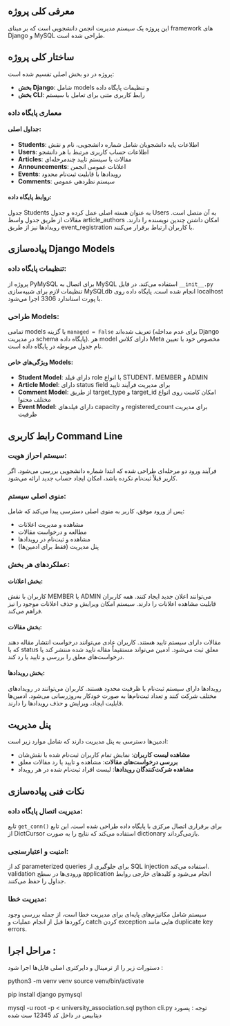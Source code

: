## معرفی کلی پروژه

این پروژه یک سیستم مدیریت انجمن دانشجویی است که بر مبنای framework های Django و MySQL طراحی شده است.



## ساختار کلی پروژه

پروژه در دو بخش اصلی تقسیم شده است:
- **بخش Django**: شامل models و تنظیمات پایگاه داده
- **بخش CLI**: رابط کاربری متنی برای تعامل با سیستم



### معماری پایگاه داده

#### جداول اصلی:
- **Students**: اطلاعات پایه دانشجویان شامل شماره دانشجویی، نام و نقش
- **Users**: اطلاعات حساب کاربری مرتبط با هر دانشجو
- **Articles**: مقالات با سیستم تایید چندمرحله‌ای
- **Announcements**: اعلانات عمومی انجمن
- **Events**: رویدادها با قابلیت ثبت‌نام محدود
- **Comments**: سیستم نظردهی عمومی

#### روابط پایگاه داده:
جدول Students به عنوان هسته اصلی عمل کرده و جدول Users به آن متصل است. مقالات از طریق جدول واسط article_authors امکان داشتن چندین نویسنده را دارند. رویدادها نیز از طریق event_registration با کاربران ارتباط برقرار می‌کنند.



## پیاده‌سازی Django Models

### تنظیمات پایگاه داده:
پروژه از PyMySQL برای اتصال به MySQL استفاده می‌کند. در فایل `__init__.py` تنظیمات لازم برای شبیه‌سازی MySQLdb انجام شده است. پایگاه داده روی localhost با پورت استاندارد 3306 اجرا می‌شود.

### طراحی Models:
تمامی models با گزینه `managed = False` تعریف شده‌اند (برای عدم مداخله Django در مدیریت schema پایگاه داده). هر model دارای کلاس Meta مخصوص خود با تعیین نام جدول مربوطه در پایگاه داده است.

#### ویژگی‌های خاص Models:
- **Student Model**:
دارای فیلد role با انواع STUDENT، MEMBER و ADMIN
- **Article Model**:
دارای status field برای مدیریت فرآیند تایید
- **Comment Model**:
از طریق target_type و target_id امکان کامنت روی انواع مختلف محتوا
- **Event Model**:
دارای فیلدهای capacity و registered_count برای مدیریت ظرفیت



## رابط کاربری Command Line

### سیستم احراز هویت:
فرآیند ورود دو مرحله‌ای طراحی شده که ابتدا شماره دانشجویی بررسی می‌شود. اگر کاربر قبلاً ثبت‌نام نکرده باشد، امکان ایجاد حساب جدید ارائه می‌شود.

### منوی اصلی سیستم:
پس از ورود موفق، کاربر به منوی اصلی دسترسی پیدا می‌کند که شامل:
- مشاهده و مدیریت اعلانات
- مطالعه و درخواست مقالات
- مشاهده و ثبت‌نام در رویدادها
- پنل مدیریت (فقط برای ادمین‌ها)

### عملکردهای هر بخش:

#### بخش اعلانات:
کاربران با نقش MEMBER یا ADMIN می‌توانند اعلان جدید ایجاد کنند. همه کاربران قابلیت مشاهده اعلانات را دارند. سیستم امکان ویرایش و حذف اعلانات موجود را نیز فراهم می‌کند.

#### بخش مقالات:
مقالات دارای سیستم تایید هستند. کاربران عادی می‌توانند درخواست انتشار مقاله دهند که با status معلق ثبت می‌شود. ادمین‌ می‌تواند مستقیماً مقاله تایید شده منتشر کند یا درخواست‌های معلق را بررسی و تایید یا رد کند.

#### بخش رویدادها:
رویدادها دارای سیستم ثبت‌نام با ظرفیت محدود هستند. کاربران می‌توانند در رویدادهای مختلف شرکت کنند و تعداد ثبت‌نام‌ها به صورت خودکار به‌روزرسانی می‌شود. ادمین‌ها قابلیت ایجاد، ویرایش و حذف رویدادها را دارند.



## پنل مدیریت

ادمین‌ها دسترسی به پنل مدیریت دارند که شامل موارد زیر است:
- **مشاهده لیست کاربران**: نمایش تمام کاربران ثبت‌نام شده با نقش‌شان
- **بررسی درخواست‌های مقالات**: مشاهده و تایید یا رد مقالات معلق
- **مشاهده شرکت‌کنندگان رویدادها**: لیست افراد ثبت‌نام شده در هر رویداد



## نکات فنی پیاده‌سازی

### مدیریت اتصال پایگاه داده:
تابع `get_conn()` برای برقراری اتصال مرکزی با پایگاه داده طراحی شده است. این تابع از DictCursor استفاده می‌کند که نتایج را به صورت dictionary بازمی‌گرداند.

### امنیت و اعتبارسنجی:
کد از parameterized queries برای جلوگیری از SQL injection استفاده می‌کند. validation ورودی‌ها در سطح application انجام می‌شود و کلیدهای خارجی روابط جداول را حفظ می‌کنند.

### مدیریت خطا:
سیستم شامل مکانیزم‌های پایه‌ای برای مدیریت خطا است، از جمله بررسی وجود رکوردها قبل از انجام عملیات و catch کردن exception هایی مانند duplicate key errors.




## مراحل اجرا :

دستورات زیر را از ترمینال و دایرکتری اصلی فایل‌ها اجرا شود :

python3 -m venv venv
source venv/bin/activate

pip install django pymysql

mysql -u root -p < university_association.sql
python cli.py
توجه : پسورد دیتابیس در داخل کد 12345 ست شده
